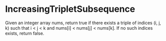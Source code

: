 # IncreasingTripletSubsequence
Given an integer array nums, return true if there exists a triple of indices (i, j, k) such that i &lt; j &lt; k and nums[i] &lt; nums[j] &lt; nums[k]. If no such indices exists, return false.   
